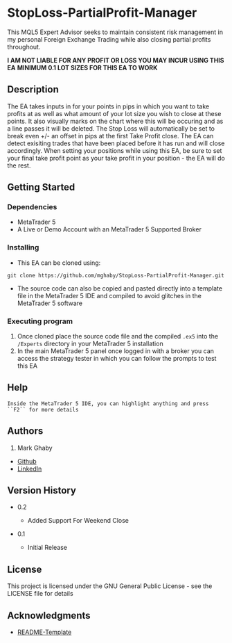 # StopLoss-PartialProfit-Manager

This MQL5 Expert Advisor seeks to maintain consistent risk management in my personal Foreign Exchange Trading while also closing partial profits throughout.

**I AM NOT LIABLE FOR ANY PROFIT OR LOSS YOU MAY INCUR USING THIS EA**
**MINIMUM 0.1 LOT SIZES FOR THIS EA TO WORK**

## Description

The EA takes inputs in for your points in pips in which you want to take profits at as well as what amount of your lot size you wish to close at these points. It also visually marks on the chart where this will be occuring and as a line passes it will be deleted. The Stop Loss will automatically be set to break even  +/- an offset in pips at the first Take Profit close. The EA can detect exisiting trades that have been placed before it has run and will close accordingly. When setting your positions while using this EA, be sure to set your final take profit point as your take profit in your position - the EA will do the rest.


## Getting Started

### Dependencies

* MetaTrader 5
* A Live or Demo Account with an MetaTrader 5 Supported Broker

### Installing

* This EA can be cloned using:
```
git clone https://github.com/mghaby/StopLoss-PartialProfit-Manager.git
```
* The source code can also be copied and pasted directly into a template file in the MetaTrader 5 IDE and compiled to avoid glitches in the MetaTrader 5 software

### Executing program

1. Once cloned place the source code file and the compiled `.ex5` into the `/Experts` directory in your MetaTrader 5 installation
2. In the main MetaTrader 5 panel once logged in with a broker you can access the strategy tester in which you can follow the prompts to test this EA

## Help

`Inside the MetaTrader 5 IDE, you can highlight anything and press ``F2`` for more details`

## Authors

1. Mark Ghaby
  * [Github](https://github.com/mghaby)
  * [LinkedIn](https://www.linkedin.com/in/mghaby/)

## Version History

* 0.2
    * Added Support For Weekend Close

* 0.1
    * Initial Release


## License

This project is licensed under the GNU General Public License - see the LICENSE file for details

## Acknowledgments

* [README-Template](https://gist.github.com/DomPizzie/7a5ff55ffa9081f2de27c315f5018afc)